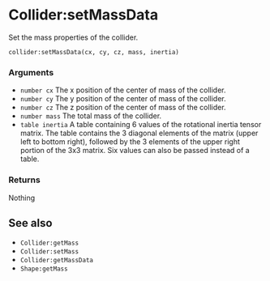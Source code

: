 <!--
category: reference
-->

Collider:setMassData
===

Set the mass properties of the collider.

    collider:setMassData(cx, cy, cz, mass, inertia)

### Arguments

- `number cx` The x position of the center of mass of the collider.
- `number cy` The y position of the center of mass of the collider.
- `number cz` The z position of the center of mass of the collider.
- `number mass` The total mass of the collider.
- `table inertia` A table containing 6 values of the rotational inertia tensor matrix.  The table
  contains the 3 diagonal elements of the matrix (upper left to bottom right), followed by the 3
  elements of the upper right portion of the 3x3 matrix.  Six values can also be passed instead of a
  table.

### Returns

Nothing

See also
---

- `Collider:getMass`
- `Collider:setMass`
- `Collider:getMassData`
- `Shape:getMass`
